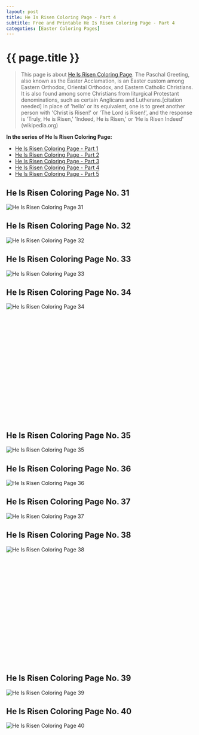 ```yaml
---
layout: post
title: He Is Risen Coloring Page - Part 4
subtitle: Free and Printable He Is Risen Coloring Page - Part 4
categoties: [Easter Coloring Pages]
---
```

{{ page.title }}
================
> This page is about [He Is Risen Coloring Page](https://hoanghabelle.github.io/). The Paschal Greeting, also known as the Easter Acclamation, is an Easter custom among Eastern Orthodox, Oriental Orthodox, and Eastern Catholic Christians. It is also found among some Christians from liturgical Protestant denominations, such as certain Anglicans and Lutherans.[citation needed] In place of 'hello' or its equivalent, one is to greet another person with 'Christ is Risen!' or 'The Lord is Risen!', and the response is 'Truly, He is Risen,' 'Indeed, He is Risen,' or 'He is Risen Indeed' (wikipedia.org)

**In the series of He Is Risen Coloring Page:**

* [He Is Risen Coloring Page - Part 1](https://hoanghabelle.github.io/2017/11/12/He-Is-Risen-Coloring-Page-part-1.html)
* [He Is Risen Coloring Page - Part 2](https://hoanghabelle.github.io/2017/11/12/He-Is-Risen-Coloring-Page-part-2.html)
* [He Is Risen Coloring Page - Part 3](https://hoanghabelle.github.io/2017/11/12/He-Is-Risen-Coloring-Page-part-3.html)
* [He Is Risen Coloring Page - Part 4](https://hoanghabelle.github.io/2017/11/12/He-Is-Risen-Coloring-Page-part-4.html)
* [He Is Risen Coloring Page - Part 5](https://hoanghabelle.github.io/2017/11/12/He-Is-Risen-Coloring-Page-part-5.html)
## He Is Risen Coloring Page No. 31
![He Is Risen Coloring Page 31](https://hoanghabelle.github.io/img1/He-Is-Risen-Coloring-Page%20(31).jpg "He Is Risen Coloring Page 31")

## He Is Risen Coloring Page No. 32
![He Is Risen Coloring Page 32](https://hoanghabelle.github.io/img1/He-Is-Risen-Coloring-Page%20(32).jpg "He Is Risen Coloring Page 32")

## He Is Risen Coloring Page No. 33
![He Is Risen Coloring Page 33](https://hoanghabelle.github.io/img1/He-Is-Risen-Coloring-Page%20(33).jpg "He Is Risen Coloring Page 33")

## He Is Risen Coloring Page No. 34
![He Is Risen Coloring Page 34](https://hoanghabelle.github.io/img1/He-Is-Risen-Coloring-Page%20(34).jpg "He Is Risen Coloring Page 34")

<script async src="//pagead2.googlesyndication.com/pagead/js/adsbygoogle.js"></script><!-- Texxtonly --><ins class="adsbygoogle" style="display:inline-block;width:336px;height:280px" data-ad-client="ca-pub-6753140515841889" data-ad-slot="3207852233"></ins><script>(adsbygoogle = window.adsbygoogle || []).push({}); </script>

## He Is Risen Coloring Page No. 35
![He Is Risen Coloring Page 35](https://hoanghabelle.github.io/img1/He-Is-Risen-Coloring-Page%20(35).jpg "He Is Risen Coloring Page 35")

## He Is Risen Coloring Page No. 36
![He Is Risen Coloring Page 36](https://hoanghabelle.github.io/img1/He-Is-Risen-Coloring-Page%20(36).jpg "He Is Risen Coloring Page 36")

## He Is Risen Coloring Page No. 37
![He Is Risen Coloring Page 37](https://hoanghabelle.github.io/img1/He-Is-Risen-Coloring-Page%20(37).jpg "He Is Risen Coloring Page 37")

## He Is Risen Coloring Page No. 38
![He Is Risen Coloring Page 38](https://hoanghabelle.github.io/img1/He-Is-Risen-Coloring-Page%20(38).jpg "He Is Risen Coloring Page 38")

<script async src="//pagead2.googlesyndication.com/pagead/js/adsbygoogle.js"></script><!-- Texxtonly --><ins class="adsbygoogle" style="display:inline-block;width:336px;height:280px" data-ad-client="ca-pub-6753140515841889" data-ad-slot="3207852233"></ins><script>(adsbygoogle = window.adsbygoogle || []).push({}); </script>

## He Is Risen Coloring Page No. 39
![He Is Risen Coloring Page 39](https://hoanghabelle.github.io/img1/He-Is-Risen-Coloring-Page%20(39).jpg "He Is Risen Coloring Page 39")

## He Is Risen Coloring Page No. 40
![He Is Risen Coloring Page 40](https://hoanghabelle.github.io/img1/He-Is-Risen-Coloring-Page%20(40).jpg "He Is Risen Coloring Page 40")

